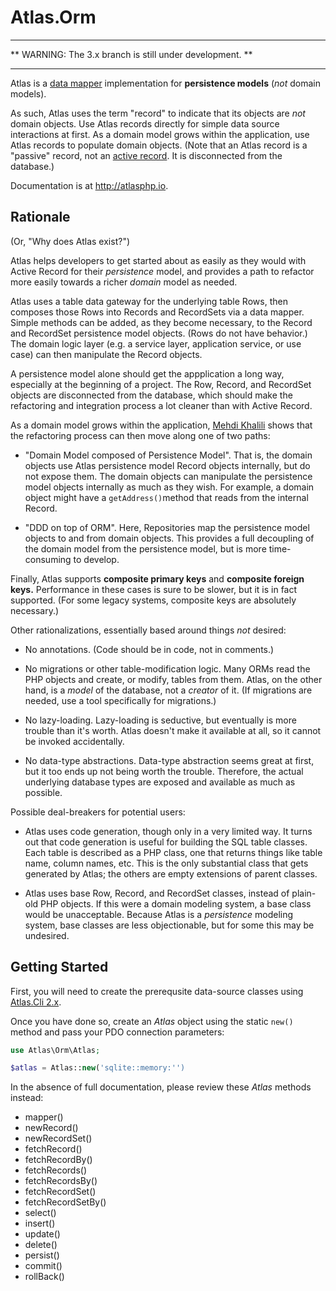 # Atlas.Orm

---

** WARNING: The 3.x branch is still under development. **

---

Atlas is a [data mapper](http://martinfowler.com/eaaCatalog/dataMapper.html)
implementation for **persistence models** (*not* domain models).

As such, Atlas uses the term "record" to indicate that its objects are *not*
domain objects. Use Atlas records directly for simple data source interactions
at first. As a domain model grows within the application, use Atlas records to
populate domain objects. (Note that an Atlas record is a "passive" record, not an
[active record](http://martinfowler.com/eaaCatalog/activeRecord.html).
It is disconnected from the database.)

Documentation is at <http://atlasphp.io>.

## Rationale

(Or, "Why does Atlas exist?")

Atlas helps developers to get started about as easily as they would with Active
Record for their *persistence* model, and provides a path to refactor more
easily towards a richer *domain* model as needed.

Atlas uses a table data gateway for the underlying table Rows, then composes
those Rows into Records and RecordSets via a data mapper. Simple methods can be
added, as they become necessary, to the Record and RecordSet persistence model
objects. (Rows do not have behavior.) The domain logic layer (e.g. a service
layer, application service, or use case) can then manipulate the Record objects.

A persistence model alone should get the appplication a long way, especially at
the beginning of a project. The Row, Record, and RecordSet objects are
disconnected from the database, which should make the refactoring and
integration process a lot cleaner than with Active Record.

As a domain model grows within the application, [Mehdi Khalili][mkap] shows that
the refactoring process can then move along one of two paths:

- "Domain Model composed of Persistence Model". That is, the domain objects
  use Atlas persistence model Record objects internally, but do not expose
  them. The domain objects can manipulate the persistence model objects
  internally as much as they wish. For example, a domain object might have a
  `getAddress()`method that reads from the internal Record.

- "DDD on top of ORM". Here, Repositories map the persistence model objects to
  and from domain objects. This provides a full decoupling of the domain model
  from the persistence model, but is more time-consuming to develop.

Finally, Atlas supports **composite primary keys** and **composite foreign
keys.** Performance in these cases is sure to be slower, but it is in fact
supported. (For some legacy systems, composite keys are absolutely necessary.)

[mkap]: http://www.mehdi-khalili.com/orm-anti-patterns-part-4-persistence-domain-model

Other rationalizations, essentially based around things *not* desired:

- No annotations. (Code should be in code, not in comments.)

- No migrations or other table-modification logic. Many ORMs read the PHP
  objects and create, or modify, tables from them. Atlas, on the other hand, is
  a *model* of the database, not a *creator* of it. (If migrations are needed,
  use a tool specifically for migrations.)

- No lazy-loading. Lazy-loading is seductive, but eventually is more trouble
  than it's worth. Atlas doesn't make it available at all, so it cannot be
  invoked accidentally.

- No data-type abstractions. Data-type abstraction seems great at first, but
  it too ends up not being worth the trouble. Therefore, the actual underlying
  database types are exposed and available as much as possible.

Possible deal-breakers for potential users:

- Atlas uses code generation, though only in a very limited way. It turns out
  that code generation is useful for building the SQL table classes. Each table
  is described as a PHP class, one that returns things like table name, column
  names, etc. This is the only substantial class that gets generated by Atlas;
  the others are empty extensions of parent classes.

- Atlas uses base Row, Record, and RecordSet classes, instead of plain-old PHP
  objects. If this were a domain modeling system, a base class would be
  unacceptable. Because Atlas is a *persistence* modeling system, base classes
  are less objectionable, but for some this may be undesired.

## Getting Started

First, you will need to create the prerequsite data-source classes using
[Atlas.Cli 2.x][].

Once you have done so, create an _Atlas_ object using the static `new()` method
and pass your PDO connection parameters:

```php
use Atlas\Orm\Atlas;

$atlas = Atlas::new('sqlite::memory:'')
```

In the absence of full documentation, please review these _Atlas_ methods
instead:

- mapper()
- newRecord()
- newRecordSet()
- fetchRecord()
- fetchRecordBy()
- fetchRecords()
- fetchRecordsBy()
- fetchRecordSet()
- fetchRecordSetBy()
- select()
- insert()
- update()
- delete()
- persist()
- commit()
- rollBack()

[Atlas.Cli 2.x]: https://github.com/atlasphp/Atlas.Cli
